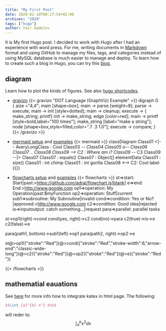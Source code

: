```yaml
---
title: "My First Post"
date: 2020-02-10T00:17:54+02:00
archives: "2020"
tags: ["hugo"]
author: Yair Gadelov
---
```

It is My first Hugo post. I decided to work with Hugo after I had an experience with word press. For me, writing documents in [Markdown](https://daringfireball.net/projects/markdown/syntax#p) format and using GitHub to manage my files, tags, and categories instead of using MySQL database is much easier to manage and deploy.  To learn how to create such a blog in Hugo, you can try this [blog](https://dreambooker.site/2019/08/17/Hugo-Staticman-Travis/),

## diagram
Learn how to plot the kinds of figures. See also [hugo shortcodes](https://gohugo.io/content-management/shortcodes/).

* [gravizo](https://it.knightnet.org.uk/kb/hugo/embed-diagram/) 
{{< gravizo "DOT Language (GraphViz) Example" >}}
  digraph G {
    aize ="4,4";
    main [shape=box];
    main -> parse [weight=8];
    parse -> execute;
    main -> init [style=dotted];
    main -> cleanup;
    execute -> { make_string; printf}
    init -> make_string;
    edge [color=red];
    main -> printf [style=bold,label="100 times"];
    make_string [label="make a string"];
    node [shape=box,style=filled,color=".7 .3 1.0"];
    execute -> compare;
  }
{{< /gravizo >}}

* [mermaid setup](https://codewithhugo.com/mermaid-js-hugo-shortcode/) and [examples](https://mermaid-js.github.io/mermaid/#/)
{{< mermaid >}}
classDiagram
	Class01 <|-- AveryLongClass : Cool
	Class03 *-- Class04
	Class05 o-- Class06
	Class07 .. Class08
	Class09 --> C2 : Where am i?
	Class09 --* C3
	Class09 --|> Class07
	Class07 : equals()
	Class07 : Object[] elementData
	Class01 : size()
	Class01 : int chimp
	Class01 : int gorilla
	Class08 <--> C2: Cool label
{{</mermaid>}}


* [flowcharts setup](https://github.com/adrai/flowchart.js) and [examples](https://support.typora.io/Draw-Diagrams-With-Markdown/)
{{< flowcharts >}}
st=>start: Start|past:>https://github.com/adrai/flowchart.js[blank]
e=>end: End:>http://www.google.com
op1=>operation: My Operation|past:$myFunction
op2=>operation: Stuff|current
sub1=>subroutine: My Subroutine|invalid
cond=>condition: Yes
or No?|approved:>http://www.google.com
c2=>condition: Good idea|rejected
io=>inputoutput: catch something...|request
para=>parallel: parallel tasks

st->op1(right)->cond
cond(yes, right)->c2
cond(no)->para
c2(true)->io->e
c2(false)->e

para(path1, bottom)->sub1(left)->op1
para(path2, right)->op2->e

st@>op1({"stroke":"Red"})@>cond({"stroke":"Red","stroke-width":6,"arrow-end":"classic-wide-long"})@>c2({"stroke":"Red"})@>op2({"stroke":"Red"})@>e({"stroke":"Red"})

{{< /flowcharts >}}

## mathematial eauations
See [here](https://github.com/KaTeX/KaTeX) for more info how to integrate katex in html page. The following:
```latex
$$\int_{a}^{b} x^2 dx$$
```
will reder to:
$$\int_{a}^{b} x^2 dx$$



